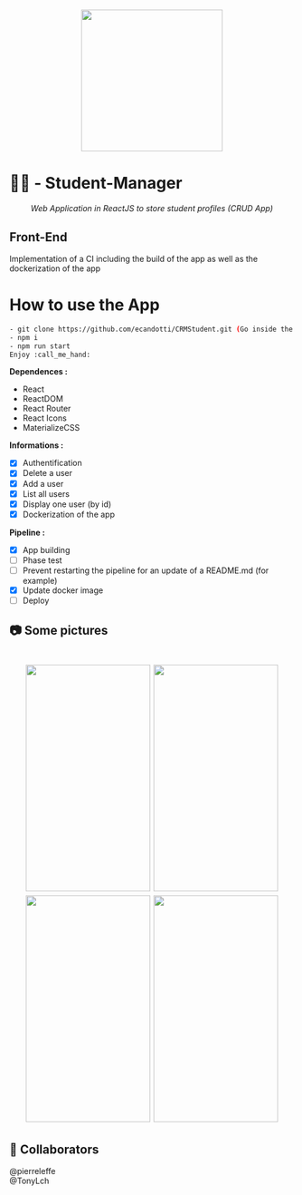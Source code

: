 <h1 align="center">
    <img height="250" hidth="250" src="https://cdn.pixabay.com/photo/2015/05/31/15/14/woman-792162_1280.jpg">
</h1>

# :student: - Student-Manager
*<div align="center">Web Application in ReactJS to store student profiles (CRUD App) </div>*  

## Front-End  

Implementation of a CI including the build of the app as well as the dockerization of the app

# How to use the App
~~~bash
- git clone https://github.com/ecandotti/CRMStudent.git (Go inside the folder)
- npm i
- npm run start  
Enjoy :call_me_hand:
~~~

**Dependences :** 
- React
- ReactDOM
- React Router
- React Icons
- MaterializeCSS

**Informations :**  
- [X] Authentification 
- [X] Delete a user  
- [X] Add a user   
- [X] List all users   
- [X] Display one user (by id)  
- [X] Dockerization of the app  

**Pipeline :**  
- [X] App building  
- [ ] Phase test  
- [ ] Prevent restarting the pipeline for an update of a README.md (for example)
- [X] Update docker image  
- [ ] Deploy  

## :camera: Some pictures
<h1 align="center">
    <img width="220px" height="400px" src="https://user-images.githubusercontent.com/66432682/99861567-c7140980-2b96-11eb-90cd-86d8dc1f97d2.png">
    <img width="220px" height="400px" src="https://user-images.githubusercontent.com/66432682/99861577-cda28100-2b96-11eb-83b3-b077343ddd16.png">
    <img width="220px" height="400px" src="https://user-images.githubusercontent.com/66432682/99861585-cf6c4480-2b96-11eb-9280-59a5725a8423.png">
    <img width="220px" height="400px" src="https://user-images.githubusercontent.com/66432682/99861589-d1360800-2b96-11eb-885a-52fd8e8f8607.png">
</h1>

## :busts_in_silhouette: Collaborators
@pierreleffe  
@TonyLch
